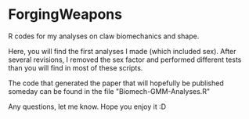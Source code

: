 # ForgingWeapons
R codes for my analyses on claw biomechanics and shape.

Here, you will find the first analyses I made (which included sex). After several revisions, I removed the sex factor and performed different tests than you will find in most of these scripts.

The code that generated the paper that will hopefully be published someday can be found in the file "Biomech-GMM-Analyses.R"

Any questions, let me know.
Hope you enjoy it :D
